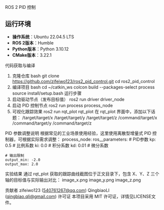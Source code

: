 ROS 2 PID 控制

## 运行环境
- **操作系统**：Ubuntu 22.04.5 LTS
- **ROS 2版本**：Humble
- **Python版本**：Python 3.10.12
- **CMake版本**：3.22.1

代码获取与编译
1. 克隆仓库
bash
git clone https://github.com/zifeiwo123/ros2_pid_control.git
cd ros2_pid_control
2. 编译项目
bash
cd ~/catkin_ws
colcon build --packages-select process
source install/setup.bash
运行步骤
1. 启动驱动节点（发布目标值）
ros2 run driver driver_node
2. 启动 PID 控制节点
ros2 run process process_node
3. 可视化跟踪效果
ros2 run rqt_plot rqt_plot
在 rqt_plot 界面中，添加以下话题：
/target/target/x
/target/target/y
/target/target/z
/command/target/x
/command/target/y
/command/target/z

PID 参数调整说明
根据常见的工业场景使用经验，这里使用离散型增量式 PID 控制器，可根据实际需求调整：
process_node:
  ros__parameters:
    # PID参数
    kp: 0.5      # 比例系数
    ki: 0.0      # 积分系数
    kd: 0.01     # 微分系数
    
    # 输出限制 
    output_min: -2.0
    output_max: 2.0

实验结果
通过 rqt_plot 获取的跟踪曲线截图位于正文目录下，包含 X、Y、Z 三个轴的目标值与实际输出对比：
image_x.png
image_y.png
image_z.png

贡献者
zifeiwo123 (540761267@qq.com)
QingbiaoLI (qingbiao.qli@gmail.com)
许可证
本项目采用 MIT 许可证，详情见LICENSE文件。
